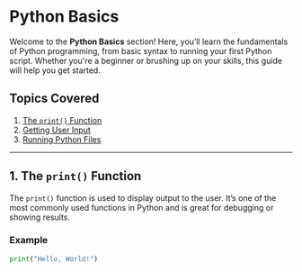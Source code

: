 # Python Basics

Welcome to the **Python Basics** section! Here, you’ll learn the fundamentals of Python programming, from basic syntax to running your first Python script. Whether you're a beginner or brushing up on your skills, this guide will help you get started.

## Topics Covered
1. [The `print()` Function](#print-function)
2. [Getting User Input](./user-input)
3. [Running Python Files](#running-python-files)

---

## 1. The `print()` Function
The `print()` function is used to display output to the user. It’s one of the most commonly used functions in Python and is great for debugging or showing results.

### Example
```python
print("Hello, World!")
